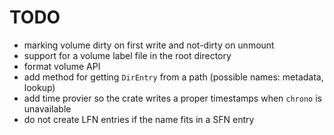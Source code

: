 TODO
====
* marking volume dirty on first write and not-dirty on unmount
* support for a volume label file in the root directory
* format volume API
* add method for getting `DirEntry` from a path (possible names: metadata, lookup)
* add time provier so the crate writes a proper timestamps when `chrono` is unavailable
* do not create LFN entries if the name fits in a SFN entry
